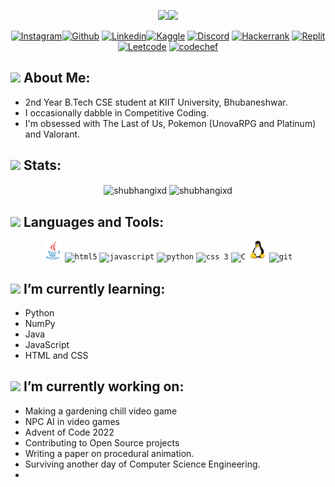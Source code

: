 <p align="center"><img src="https://i.pinimg.com/originals/f0/34/24/f03424bd0298f06f09d9299e930abef3.gif" height="175"><img src="https://i.pinimg.com/originals/16/c2/41/16c24137ad4ce2e32a3eb1b8c4a659aa.gif" height="175"></p>
<p align = "center">
<a href='https://www.instagram.com/shuffyy/' target="_blank"><img alt='Instagram' src='https://img.shields.io/badge/Instagram-100000?style=for-the-badge&logo=Instagram&logoColor=white&labelColor=000000&color=FF009E'/></a><a href='https://github.com/ShubhangiXD' target="_blank"><img alt='Github' src='https://img.shields.io/badge/github-100000?style=for-the-badge&logo=Github&logoColor=FFFFFF&labelColor=000000&color=B700FF'/></a> <a href='https://www.linkedin.com/in/shubhangi-dutta/' target="_blank"><img alt='Linkedin' src='https://img.shields.io/badge/Linkedin-100000?style=for-the-badge&logo=Linkedin&logoColor=white&labelColor=000000&color=0072b1'/><a href='https://www.kaggle.com/shubhangixd' target="_blank"><img alt='Kaggle' src='https://img.shields.io/badge/KAGGLE-100000?style=for-the-badge&logo=Kaggle&logoColor=white&labelColor=black&color=31A6FF'/></a></a> <a href='https://discord.com/channels/@me/755808235658805412' target="_blank"><img alt='Discord' src='https://img.shields.io/badge/Discord-100000?style=for-the-badge&logo=Discord&logoColor=white&labelColor=000000&color=7289da'/></a> <a href='https://www.hackerrank.com/d_shubhangi1510' target="_blank"><img alt='Hackerrank' src='https://img.shields.io/badge/Hackerrank-100000?style=for-the-badge&logo=Hackerrank&logoColor=white&labelColor=000000&color=00B304'/></a> <a href='https://replit.com/@ShubhangiXD' target="_blank"><img alt='Replit' src='https://img.shields.io/badge/Replit-100000?style=for-the-badge&logo=Replit&logoColor=white&labelColor=000000&color=FF7C00'/></a> <a href='https://leetcode.com/ShubhangiXD/' target="_blank"><img alt='Leetcode' src='https://img.shields.io/badge/Leetcode-100000?style=for-the-badge&logo=Leetcode&logoColor=white&labelColor=000000&color=FF9900'/></a> <a href='https://www.codechef.com/users/shubhangixd' target="_blank"><img alt='codechef' src='https://img.shields.io/badge/Codechef-100000?style=for-the-badge&logo=codechef&logoColor=white&labelColor=000000&color=8D7150'/></a></p>

## <img src="https://68.media.tumblr.com/5e24c0f622cd961d6735a615d1d4b14f/tumblr_oikfakRxD01vala9ro1_500.gif" height="30"> About Me:

* 2nd Year B.Tech CSE student at KIIT University, Bhubaneshwar.
* I occasionally dabble in Competitive Coding.
* I'm obsessed with The Last of Us, Pokemon (UnovaRPG and Platinum) and Valorant.

## <img src="https://66.media.tumblr.com/tumblr_maorbj6OOz1rfjowdo1_500.gif" height="45"> Stats:

<p align = "center"><img align="center" src="https://github-readme-stats.vercel.app/api/top-langs?username=shubhangixd&show_icons=true&locale=en&layout=compact&theme=omni" alt="shubhangixd" height="175"> <img align="center" src="https://github-readme-streak-stats.herokuapp.com/?user=shubhangixd&theme=omni" alt="shubhangixd" height="175"></p>

## <img src="https://24.media.tumblr.com/tumblr_m6xhlqHCaD1ra452ho1_r1_500.gif" height="30"> Languages and Tools:
<!--<p align="left"> <a href="https://www.blender.org/" target="_blank" rel="noreferrer"> <img src="https://download.blender.org/branding/community/blender_community_badge_white.svg" alt="blender" width="40" height="40"/> </a> <a href="https://www.cprogramming.com/" target="_blank" rel="noreferrer"> <img src="https://raw.githubusercontent.com/devicons/devicon/master/icons/c/c-original.svg" alt="c" width="40" height="40"/> </a> <a href="https://www.w3schools.com/cpp/" target="_blank" rel="noreferrer"> <img src="https://raw.githubusercontent.com/devicons/devicon/master/icons/cplusplus/cplusplus-original.svg" alt="cplusplus" width="40" height="40"/> </a> <a href="https://www.w3schools.com/css/" target="_blank" rel="noreferrer"> <img src="https://raw.githubusercontent.com/devicons/devicon/master/icons/css3/css3-original-wordmark.svg" alt="css3" width="40" height="40"/> </a> <a href="https://git-scm.com/" target="_blank" rel="noreferrer"> <img src="https://www.vectorlogo.zone/logos/git-scm/git-scm-icon.svg" alt="git" width="40" height="40"/> </a> <a href="https://www.w3.org/html/" target="_blank" rel="noreferrer"> <img src="https://raw.githubusercontent.com/devicons/devicon/master/icons/html5/html5-original-wordmark.svg" alt="html5" width="40" height="40"/> </a> <a href="https://www.java.com" target="_blank" rel="noreferrer"> <img src="https://raw.githubusercontent.com/devicons/devicon/master/icons/java/java-original.svg" alt="java" width="40" height="40"/> </a> <a href="https://developer.mozilla.org/en-US/docs/Web/JavaScript" target="_blank" rel="noreferrer"> <img src="https://raw.githubusercontent.com/devicons/devicon/master/icons/javascript/javascript-original.svg" alt="javascript" width="40" height="40"/> </a> <a href="https://www.linux.org/" target="_blank" rel="noreferrer"> <img src="https://raw.githubusercontent.com/devicons/devicon/master/icons/linux/linux-original.svg" alt="linux" width="40" height="40"/> </a> <a href="https://www.python.org" target="_blank" rel="noreferrer"> <img src="https://raw.githubusercontent.com/devicons/devicon/master/icons/python/python-original.svg" alt="python" width="40" height="40"/> </a> <a href="https://unity.com/" target="_blank" rel="noreferrer"> <img src="https://www.vectorlogo.zone/logos/unity3d/unity3d-icon.svg" alt="unity" width="40" height="40"/> </a> </p>-->

<p align = "center"><code><img src="https://raw.githubusercontent.com/devicons/devicon/master/icons/java/java-original.svg" alt="java" width="30px"/></code>
<code><img title="HTML 5" alt="html5" width="30px" src="https://cdn.jsdelivr.net/gh/devicons/devicon/icons/html5/html5-original.svg" /></code>
<code><img title="JavaScript" alt="javascript" width="30px" src="https://cdn.jsdelivr.net/gh/devicons/devicon/icons/javascript/javascript-original.svg" /></code>
<code><img title="Python" alt="python" width="35px" src="https://cdn.jsdelivr.net/gh/devicons/devicon/icons/python/python-original.svg" /></code>
<code><img title="CSS 3" alt="css 3" width="30px" src="https://cdn.jsdelivr.net/gh/devicons/devicon/icons/css3/css3-original.svg" /></code>
<code><img title="C" alt="C" width="30px" src="https://cdn.jsdelivr.net/gh/devicons/devicon/icons/c/c-original.svg" /></code>
<code><img src="https://raw.githubusercontent.com/devicons/devicon/master/icons/linux/linux-original.svg" alt="linux" width="30"/></code>
<code><img src="https://www.vectorlogo.zone/logos/git-scm/git-scm-icon.svg" alt="git" width="30px"/></code></p>

## <img src="https://thumbs.gfycat.com/TestyConstantKissingbug-max-1mb.gif" height="40"> I’m currently learning:
* Python
* NumPy
* Java
* JavaScript
* HTML and CSS


## <img src="https://i.pinimg.com/originals/fe/a7/0f/fea70f5fa5273404d9f72afb163dfd0a.gif" height="50"> I’m currently working on:

* Making a gardening chill video game
* NPC AI in video games
* Advent of Code 2022
* Contributing to Open Source projects
* Writing a paper on procedural animation.
* Surviving another day of Computer Science Engineering.
* <!--mmmmm if you see this say hi!-->
